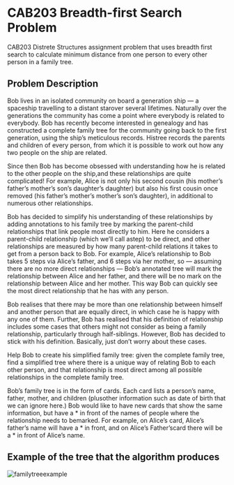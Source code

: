 # CAB203 Breadth-first Search Problem
CAB203 Distrete Structures assignment problem that uses breadth first search to calculate minimum distance from one person to every other person in a family tree. 

## Problem Description

Bob lives in an isolated community on board a generation ship — a spaceship travelling to a distant starover  several  lifetimes.   Naturally  over  the  generations  the  community  has  come  a  point  where  everybody is related to everybody.  Bob has recently become interested in genealogy and has constructed a complete family tree for the community going back to the first generation, using the ship’s meticulous records.  Histree records the parents and children of every person, from which it is possible to work out how any two people on the ship are related.

Since then Bob has become obsessed with understanding how he is related to the other people on the ship,and these relationships are quite complicated!  For example, Alice is not only his second cousin (his mother’s father’s  mother’s  son’s  daughter’s  daughter)  but  also  his  first  cousin  once  removed  (his  father’s  mother’s mother’s son’s daughter), in additional to numerous other relationships.

Bob has decided to simplify his understanding of these relationships by adding annotations to his family tree by marking the parent-child relationships that link people most directly to him.  Here he considers a parent-child relationship (which we’ll call astep) to be direct, and other relationships are measured by how many parent-child relations it takes to get from a person back to Bob.  For example, Alice’s relationship to Bob takes 5 steps via Alice’s father, and 6 steps via her mother, so — assuming there are no more direct relationships — Bob’s annotated tree will mark the relationship between Alice and her father, and there will be no mark on the relationship between Alice and her mother.  This way Bob can quickly see the most direct relationship that he has with any person.

Bob  realises  that  there  may  be  more  than  one  relationship  between  himself  and  another  person  that  are equally direct, in which case he is happy with any one of them.  Further, Bob has realised that his definition of relationship includes some cases that others might not consider as being a family relationship, particularly through  half-siblings.   However,  Bob  has  decided  to  stick  with  his  definition. Basically,  just  don’t  worry about these cases.

Help Bob to create his simplified family tree:  given the complete family tree, find a simplified tree where there is a unique way of relating Bob to each other person, and that relationship is most direct among all possible relationships in the complete family tree.

Bob’s family tree is in the form of cards.  Each card lists a person’s name, father, mother, and children (plusother information such as date of birth that we can ignore here.)  Bob would like to have new cards that show the same information, but have a * in front of the names of people where the relationship needs to bemarked.  For example, on Alice’s card, Alice’s father’s name will have a * in front, and on Alice’s Father’scard there will be a * in front of Alice’s name.

## Example of the tree that the algorithm produces
![familytreeexample](https://user-images.githubusercontent.com/47819009/121829198-31dc8c00-cd05-11eb-8363-8deac9343f18.PNG)
